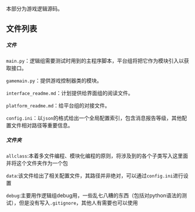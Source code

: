 本部分为游戏逻辑源码。

## 文件列表

##### 文件

`main.py`：逻辑组需要测试时用到的主程序脚本，平台组将把它作为模块引入以获取接口。

`gamemain.py`：提供游戏控制器类的模块。

`interface_readme.md`：计划提供给界面组的阅读文件。

`platform_readme.md`：给平台组的对接文件。

`config.ini`：以`json`的格式给出一个全局配置索引，包含消息报告等级，其他配置文件相对路径等重要信息。

##### 文件夹

`allclass`:本着多文件编程、模块化编程的原则，将涉及到的各个子类写入这里面并将这个文件夹作为一个包

`data`:该文件给出了相关配置文件，其路径并非绝对，可以通过`config.ini`进行设置

`debug`:主要用作逻辑组debug用，一些乱七八糟的东西（包括对python语法的测试），但是没有写入`.gitignore`，其他人有需要也可以使用

